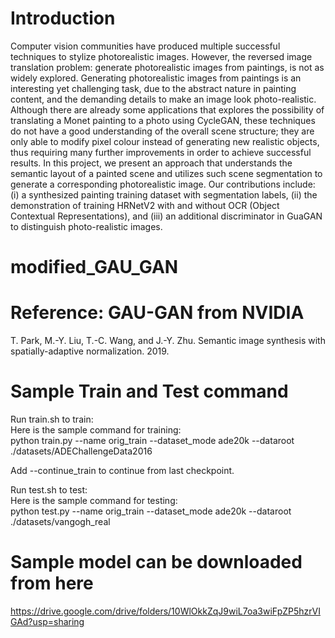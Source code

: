 # Introduction
Computer vision communities have produced multiple successful techniques to stylize photorealistic images. However, the reversed image translation problem: generate photorealistic images from paintings, is not as widely explored.
Generating photorealistic images from paintings is an interesting yet challenging task, due to the abstract nature in painting content, and the demanding details to make an image look photo-realistic. Although there are already some applications that explores the possibility of translating a Monet painting to a photo using CycleGAN, these techniques do not have a good understanding of the overall scene structure; they are only able to modify pixel colour instead of generating new realistic objects, thus requiring many further improvements in order to achieve successful results.
In this project, we present an approach that understands the semantic layout of a painted scene and utilizes such scene segmentation to generate a corresponding photorealistic image. Our contributions include: (i) a synthesized painting training dataset with segmentation labels, (ii) the demonstration of training HRNetV2 with and without OCR (Object Contextual Representations), and (iii) an additional discriminator in GuaGAN to distinguish photo-realistic images.


# modified_GAU_GAN

# Reference: GAU-GAN from NVIDIA
T. Park, M.-Y. Liu, T.-C. Wang, and J.-Y. Zhu. Semantic image synthesis with spatially-adaptive normalization. 2019.

# Sample Train and Test command
Run train.sh to train:\
Here is the sample command for training:\
python train.py --name orig_train --dataset_mode ade20k --dataroot ./datasets/ADEChallengeData2016

Add --continue_train to continue from last checkpoint.

Run test.sh to test:\
Here is the sample command for testing:\
python test.py --name orig_train --dataset_mode ade20k --dataroot ./datasets/vangogh_real

# Sample model can be downloaded from here
https://drive.google.com/drive/folders/10WlOkkZqJ9wiL7oa3wiFpZP5hzrVIGAd?usp=sharing
